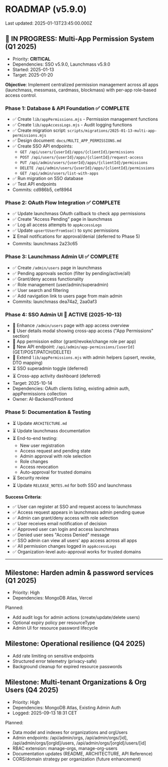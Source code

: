 # ROADMAP (v5.9.0)

Last updated: 2025-01-13T23:45:00.000Z

## 🚧 IN PROGRESS: Multi-App Permission System (Q1 2025)
- Priority: **CRITICAL**
- Dependencies: SSO v5.9.0, Launchmass v5.9.0
- Started: 2025-01-13
- Target: 2025-01-20

**Objective**: Implement centralized permission management across all apps (launchmass, messmass, cardmass, blockmass) with per-app role-based access control.

### Phase 1: Database & API Foundation ✅ COMPLETE
- ✅ Create `lib/appPermissions.mjs` - Permission management functions
- ✅ Create `lib/appAccessLogs.mjs` - Audit logging functions
- ✅ Create migration script: `scripts/migrations/2025-01-13-multi-app-permissions.mjs`
- ✅ Design document: `docs/MULTI_APP_PERMISSIONS.md`
- ✅ Create SSO API endpoints:
  - `GET /api/users/{userId}/apps/{clientId}/permissions`
  - `POST /api/users/{userId}/apps/{clientId}/request-access`
  - `PUT /api/admin/users/{userId}/apps/{clientId}/permissions`
  - `DELETE /api/admin/users/{userId}/apps/{clientId}/permissions`
  - `GET /api/admin/users/list-with-apps`
- ✅ Run migration on SSO database
- ✅ Test API endpoints
- Commits: cd986b5, cef8964

### Phase 2: OAuth Flow Integration ✅ COMPLETE
- ✅ Update launchmass OAuth callback to check app permissions
- ✅ Create "Access Pending" page in launchmass
- ✅ Log all access attempts to `appAccessLogs`
- ✅ Update `upsertUserFromSso()` to sync permissions
- ⏳ Email notifications for approval/denial (deferred to Phase 5)
- Commits: launchmass 2a23c65

### Phase 3: Launchmass Admin UI ✅ COMPLETE
- ✅ Create `/admin/users` page in launchmass
- ✅ Pending approvals section (filter by pending/active/all)
- ✅ Grant/deny access functionality
- ✅ Role management (user/admin/superadmin)
- ✅ User search and filtering
- ✅ Add navigation link to users page from main admin
- Commits: launchmass dea74a2, 2aa0af3

### Phase 4: SSO Admin UI 🚧 ACTIVE (2025-10-13)
- 🚧 Enhance `/admin/users` page with app access overview
- 🚧 User details modal showing cross-app access ("App Permissions" section)
- 🚧 App permission editor (grant/revoke/change role per app)
- 🚧 New API endpoint: `/api/admin/app-permissions/[userId]` (GET/POST/PATCH/DELETE)
- 🚧 Extend `lib/appPermissions.mjs` with admin helpers (upsert, revoke, DTO mapping)
- ⏳ SSO superadmin toggle (deferred)
- ⏳ Cross-app activity dashboard (deferred)
- Target: 2025-10-14
- Dependencies: OAuth clients listing, existing admin auth, appPermissions collection
- Owner: AI-Backend/Frontend

### Phase 5: Documentation & Testing
- ⏳ Update `ARCHITECTURE.md`
- ⏳ Update launchmass documentation
- ⏳ End-to-end testing:
  - New user registration
  - Access request and pending state
  - Admin approval with role selection
  - Role changes
  - Access revocation
  - Auto-approval for trusted domains
- ⏳ Security review
- ⏳ Update `RELEASE_NOTES.md` for both SSO and launchmass

**Success Criteria**:
- ✅ User can register at SSO and request access to launchmass
- ✅ Access request appears in launchmass admin pending queue
- ✅ Admin can grant/deny access with role selection
- ✅ User receives email notification of decision
- ✅ Approved user can login and access launchmass
- ✅ Denied user sees "Access Denied" message
- ✅ SSO admin can view all users' app access across all apps
- ✅ All permission changes logged in `appAccessLogs`
- ✅ Organization-level auto-approval works for trusted domains

---

## Milestone: Harden admin & password services (Q1 2025)
- Priority: High
- Dependencies: MongoDB Atlas, Vercel

Planned:
- Add audit logs for admin actions (create/update/delete users)
- Optional expiry policy per resourceType
- Admin UI for resource password lifecycle

## Milestone: Operational resilience (Q4 2025)
- Add rate limiting on sensitive endpoints
- Structured error telemetry (privacy-safe)
- Background cleanup for expired resource passwords

## Milestone: Multi-tenant Organizations & Org Users (Q4 2025)
- Priority: High
- Dependencies: MongoDB Atlas, Existing Admin Auth
- Logged: 2025-09-13 18:31 CET

Planned:
- Data model and indexes for organizations and orgUsers
- Admin endpoints: /api/admin/orgs, /api/admin/orgs/[id], /api/admin/orgs/[orgId]/users, /api/admin/orgs/[orgId]/users/[id]
- RBAC extension: manage-orgs, manage-org-users
- Documentation updates (README, ARCHITECTURE, API Reference)
- CORS/domain strategy per organization (future enhancement)
